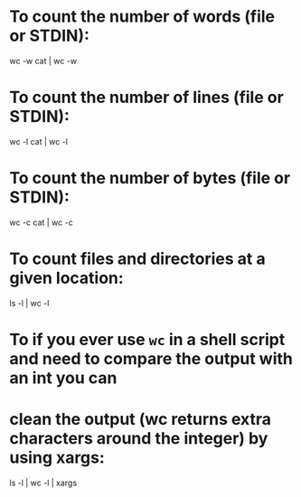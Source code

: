 # To count the number of words (file or STDIN):

wc -w <file>
cat <file> | wc -w

# To count the number of lines (file or STDIN):

wc -l <file>
cat <file> | wc -l

# To count the number of bytes (file or STDIN):

wc -c <file>
cat <file> | wc -c

# To count files and directories at a given location:

ls -l | wc -l

# To if you ever use `wc` in a shell script and need to compare the output with an int you can

# clean the output (wc returns extra characters around the integer) by using xargs:

ls -l | wc -l | xargs
